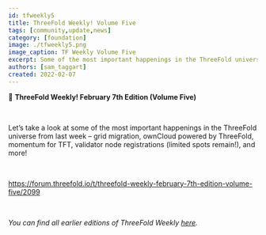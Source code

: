 ```yaml
---
id: tfweekly5
title: ThreeFold Weekly! Volume Five
tags: [community,update,news]
category: [foundation]
image: ./tfweekly5.png
image_caption: TF Weekly Volume Five
excerpt: Some of the most important happenings in the ThreeFold universe last week!
authors: [sam_taggart]
created: 2022-02-07
---
```


📰 **ThreeFold Weekly! February 7th Edition (Volume Five)**

<br/>

Let’s take a look at some of the most important happenings in the ThreeFold universe from last week – grid migration, ownCloud powered by ThreeFold, momentum for TFT, validator node registrations (limited spots remain!), and more!

<br/>

https://forum.threefold.io/t/threefold-weekly-february-7th-edition-volume-five/2099

<br/>

*You can find all earlier editions of ThreeFold Weekly [here](https://forum.threefold.io/c/ecosystem-developments/41).*